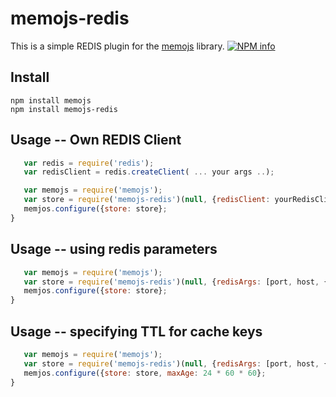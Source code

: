 # memojs-redis

This is a simple REDIS plugin for the [memojs](https://github.com/like-falling-leaves/memojs) library.
[![NPM info](https://nodei.co/npm/memojs-redis.png?downloads=true)](https://npmjs.org/package/memojs-redis)


## Install

    npm install memojs
    npm install memojs-redis


## Usage -- Own REDIS Client 

```javascript
   var redis = require('redis');
   var redisClient = redis.createClient( ... your args ..);

   var memojs = require('memojs');
   var store = require('memojs-redis')(null, {redisClient: yourRedisClient});
   memjos.configure({store: store};
}
```

## Usage -- using redis parameters

```javascript
   var memojs = require('memojs');
   var store = require('memojs-redis')(null, {redisArgs: [port, host, {auth_pass: password}]});
   memjos.configure({store: store};
}
```

## Usage -- specifying TTL for cache keys

```javascript
   var memojs = require('memojs');
   var store = require('memojs-redis')(null, {redisArgs: [port, host, {auth_pass: password}]});
   memjos.configure({store: store, maxAge: 24 * 60 * 60};
}
```

